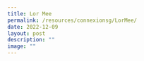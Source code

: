```yaml
---
title: Lor Mee
permalink: /resources/connexionsg/LorMee/
date: 2022-12-09
layout: post
description: ""
image: ""
---
```

